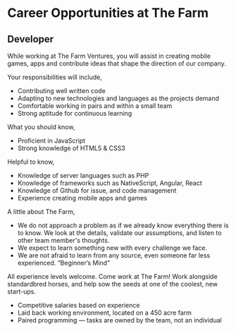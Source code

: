 # Career Opportunities at The Farm

## Developer

While working at The Farm Ventures, you will assist in creating mobile games, apps and contribute ideas that shape the direction of our company.

Your responsibilities will include,

- Contributing well written code 
- Adapting to new technologies and languages as the projects demand
- Comfortable working in pairs and within a small team
- Strong aptitude for continuous learning 

What you should know,

- Proficient in JavaScript
- Strong knowledge of HTML5 & CSS3

Helpful to know,

- Knowledge of server languages such as PHP
- Knowledge of frameworks such as NativeScript, Angular, React
- Knowledge of Github for issue, and code management 
- Experience creating mobile apps and games

A little about The Farm,

- We do not approach a problem as if we already know everything there is to know. We look at the details, validate our assumptions, and listen to other team member's thoughts.
- We expect to learn something new with every challenge we face.
- We are not afraid to learn from any source, even someone far less experienced. “Beginner’s Mind”

All experience levels welcome. Come work at The Farm! Work alongside standardbred horses, and help sow the seeds at one of the coolest, new start-ups.

- Competitive salaries based on experience
- Laid back working environment, located on a 450 acre farm
- Paired programming — tasks are owned by the team, not an individual

